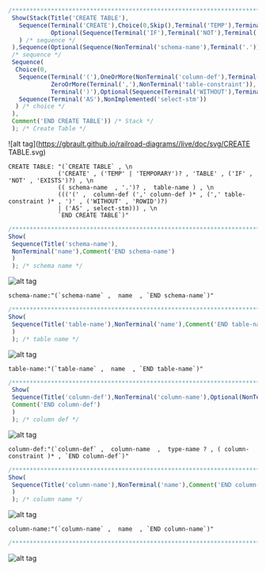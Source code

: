 ```javascript
/**************************************************************************************************************/ 
 Show(Stack(Title('CREATE TABLE'), 
   Sequence(Terminal('CREATE'),Choice(0,Skip(),Terminal('TEMP'),Terminal('TEMPORARY')),Terminal('TABLE'), 
            Optional(Sequence(Terminal('IF'),Terminal('NOT'),Terminal('EXISTS')) 
   ) /* sequence */ 
 ),Sequence(Optional(Sequence(NonTerminal('schema-name'),Terminal('.'))),NonTerminal('table-name')), 
 /* sequence */ 
 Sequence( 
  Choice(0, 
   Sequence(Terminal('('),OneOrMore(NonTerminal('column-def'),Terminal(',')), 
            ZeroOrMore(Terminal(','),NonTerminal('table-constraint')), 
            Terminal(')'),Optional(Sequence(Terminal('WITHOUT'),Terminal('ROWID')))), 
   Sequence(Terminal('AS'),NonImplemented('select-stm')) 
  ) /* choice */ 
 ), 
 Comment('END CREATE TABLE')) /* Stack */ 
 ); /* Create Table */ 
``` 
![alt tag](https://gbrault.github.io/railroad-diagrams//live/doc/svg/CREATE TABLE.svg)
``` 
CREATE TABLE: "(`CREATE TABLE` , \n
              ('CREATE' , ('TEMP' | 'TEMPORARY')? , 'TABLE' , ('IF' , 'NOT' , 'EXISTS')?) , \n
              (( schema-name  , '.')? ,  table-name ) , \n
              ((('(' ,  column-def (',' column-def )* , (',' table-constraint )* , ')' , ('WITHOUT' , 'ROWID')?)
              | ('AS' , select-stm))) , \n
              `END CREATE TABLE`)"
```

```javascript
/**************************************************************************************************************/ 
Show( 
 Sequence(Title('schema-name'), 
 NonTerminal('name'),Comment('END schema-name') 
 )  
 ); /* schema name */ 
```
![alt tag](https://gbrault.github.io/railroad-diagrams//live/doc/svg/schema-name.svg)
```
schema-name:"(`schema-name` ,  name  , `END schema-name`)"
```

```javascript
/**************************************************************************************************************/ 
Show( 
 Sequence(Title('table-name'),NonTerminal('name'),Comment('END table-name') 
 ) 
 ); /* table name */ 
```
![alt tag](https://gbrault.github.io/railroad-diagrams//live/doc/svg/table-name.svg)
```
table-name:"(`table-name` ,  name  , `END table-name`)"
```

```javascript
/**************************************************************************************************************/ 
 Show( 
 Sequence(Title('column-def'),NonTerminal('column-name'),Optional(NonTerminal('type-name')),ZeroOrMore(NonTerminal('column-constraint')), 
 Comment('END column-def') 
 ) 
 ); /* column def */ 
```
![alt tag](https://gbrault.github.io/railroad-diagrams//live/doc/svg/column-def.svg)
```
column-def:"(`column-def` ,  column-name  ,  type-name ? , ( column-constraint )* , `END column-def`)"
```

```javascript
/**************************************************************************************************************/
Show( 
 Sequence(Title('column-name'),NonTerminal('name'),Comment('END column-name') 
 ) 
 ); /* column name */ 
```
![alt tag](https://gbrault.github.io/railroad-diagrams//live/doc/svg/column-name.svg)
```
column-name:"(`column-name` ,  name  , `END column-name`)"
```

```javascript
/**************************************************************************************************************/ 
```
![alt tag](https://gbrault.github.io/railroad-diagrams//live/doc/svg/.svg)
```

```
